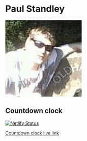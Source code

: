 # **Paul Standley**

![profile](img/profile-small.png)

## Countdown clock

[![Netlify Status](https://api.netlify.com/api/v1/badges/5dcc802d-9d2e-4a09-9e56-294a8bada2ba/deploy-status)](https://app.netlify.com/sites/countdownclockpieol2/deploys)

[Countdown clock live link](https://countdownclockpieol2.netlify.com/)
